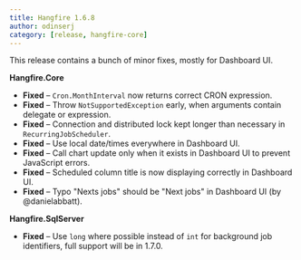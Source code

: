 ```yaml
---
title: Hangfire 1.6.8
author: odinserj
category: [release, hangfire-core]
---
```


This release contains a bunch of minor fixes, mostly for Dashboard UI.

**Hangfire.Core**

* **Fixed** – `Cron.MonthInterval` now returns correct CRON expression.
* **Fixed** – Throw `NotSupportedException` early, when arguments contain delegate or expression.
* **Fixed** – Connection and distributed lock kept longer than necessary in `RecurringJobScheduler`.
* **Fixed** – Use local date/times everywhere in Dashboard UI.
* **Fixed** – Call chart update only when it exists in Dashboard UI to prevent JavaScript errors.
* **Fixed** – Scheduled column title is now displaying correctly in Dashboard UI.
* **Fixed** – Typo "Nexts jobs" should be "Next jobs" in Dashboard UI (by @danielabbatt).

**Hangfire.SqlServer**

* **Fixed** – Use `long` where possible instead of `int` for background job identifiers, full support will be in 1.7.0.
